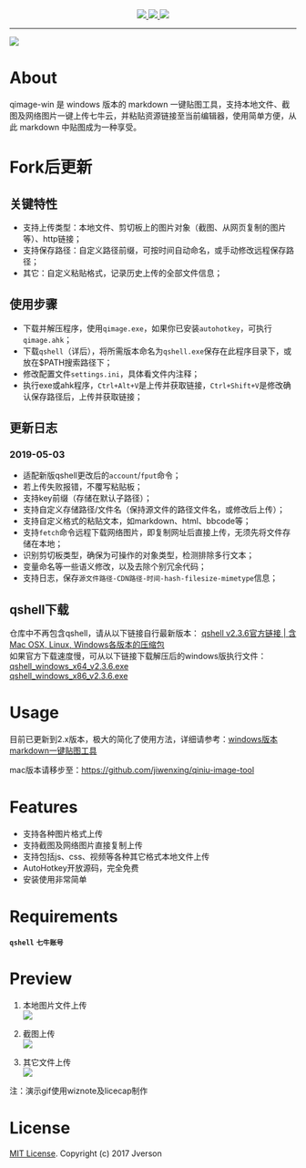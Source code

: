 <div align=center>
    <a target="_blank" href="https://travis-ci.org/cdoco/grank" title="platform">
    	<img src="https://img.shields.io/badge/platform-win--32%20%7C%20win--64-lightgrey.svg">
    </a>
    <a target="_blank" href="https://github.com/qijianjun/qiniu-image-tool-win/archive/v2.2.zip" title="download">
    	<img src="https://img.shields.io/badge/download-5.06M%20v2.0-yellowgreen.svg">
    </a>
    <a target="_blank" href="https://opensource.org/licenses/MIT" title="License: MIT">
    	<img src="https://img.shields.io/badge/License-MIT-blue.svg">
    </a>
</div>


---

![](https://github.com/jiwenxing/qiniu-image-tool-win/blob/master/res/qimage.png?raw=true)

# About

qimage-win 是 windows 版本的 markdown 一键贴图工具，支持本地文件、截图及网络图片一键上传七牛云，并粘贴资源链接至当前编辑器，使用简单方便，从此 markdown 中贴图成为一种享受。

# Fork后更新

## 关键特性

- 支持上传类型：本地文件、剪切板上的图片对象（截图、从网页复制的图片等）、http链接；
- 支持保存路径：自定义路径前缀，可按时间自动命名，或手动修改远程保存路径；
- 其它：自定义粘贴格式，记录历史上传的全部文件信息；

## 使用步骤
- 下载并解压程序，使用`qimage.exe`，如果你已安装`autohotkey`，可执行`qimage.ahk`；
- 下载`qshell`（详后），将所需版本命名为`qshell.exe`保存在此程序目录下，或放在$PATH搜索路径下；
- 修改配置文件`settings.ini`，具体看文件内注释；
- 执行exe或ahk程序，`Ctrl+Alt+V`是上传并获取链接，`Ctrl+Shift+V`是修改确认保存路径后，上传并获取链接；

## 更新日志

### 2019-05-03

- 适配新版qshell更改后的`account`/`fput`命令；
- 若上传失败报错，不覆写粘贴板；
- 支持key前缀（存储在默认子路径）；
- 支持自定义存储路径/文件名（保持源文件的路径文件名，或修改后上传）；
- 支持自定义格式的粘贴文本，如markdown、html、bbcode等；
- 支持`fetch`命令远程下载网络图片，即复制网址后直接上传，无须先将文件存储在本地；
- 识别剪切板类型，确保为可操作的对象类型，检测排除多行文本；
- 变量命名等一些语义修改，以及去除个别冗余代码；
- 支持日志，保存`源文件路径-CDN路径-时间-hash-filesize-mimetype`信息；

## qshell下载
仓库中不再包含qshell，请从以下链接自行最新版本：
<a href="http://devtools.qiniu.com/qshell-v2.3.6.zip">qshell v2.3.6官方链接 | 含Mac OSX, Linux, Windows各版本的压缩包</a><br/>
如果官方下载速度慢，可从以下链接下载解压后的windows版执行文件：
<a href="https://eagent.ctfile.com/fs/20035996-371697665" target="_blank">qshell_windows_x64_v2.3.6.exe</a><br/>
<a href="https://eagent.ctfile.com/fs/20035996-371697707" target="_blank">qshell_windows_x86_v2.3.6.exe</a><br/>

# Usage

目前已更新到2.x版本，极大的简化了使用方法，详细请参考：[windows版本markdown一键贴图工具](http://jverson.com/2017/05/28/qiniu-image-v2/)

mac版本请移步至：https://github.com/jiwenxing/qiniu-image-tool

# Features
- 支持各种图片格式上传
- 支持截图及网络图片直接复制上传
- 支持包括js、css、视频等各种其它格式本地文件上传
- AutoHotkey开放源码，完全免费
- 安装使用非常简单

# Requirements
**`qshell`**  **`七牛账号`**

# Preview
1. 本地图片文件上传 <br/>
![](https://github.com/jiwenxing/qiniu-image-tool-win/blob/master/res/local.gif?raw=true)

2. 截图上传  <br/>
![](https://github.com/jiwenxing/qiniu-image-tool-win/blob/master/res/screenshot.gif?raw=true)

3. 其它文件上传  <br/>
![](https://raw.githubusercontent.com/jiwenxing/qiniu-image-tool-win/master/res/file.gif)


注：演示gif使用wiznote及licecap制作



# License
[MIT License](https://github.com/jiwenxing/qiniu-image-tool-win/blob/master/LICENSE).
Copyright (c) 2017 Jverson